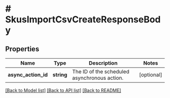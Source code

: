 # # SkusImportCsvCreateResponseBody

## Properties

Name | Type | Description | Notes
------------ | ------------- | ------------- | -------------
**async_action_id** | **string** | The ID of the scheduled asynchronous action. | [optional]

[[Back to Model list]](../../README.md#models) [[Back to API list]](../../README.md#endpoints) [[Back to README]](../../README.md)
